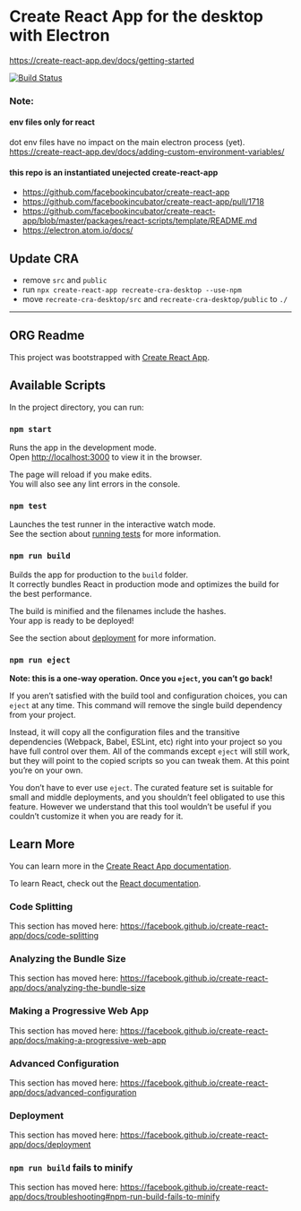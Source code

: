 # Create React App for the desktop with Electron

https://create-react-app.dev/docs/getting-started


[![Build Status](https://img.shields.io/circleci/project/github/thisconnect/cra-desktop.svg?style=flat-square&maxAge=1800)](https://circleci.com/gh/thisconnect/cra-desktop)

### Note: 

#### env files only for react
dot env files have no impact on the main electron process (yet).
https://create-react-app.dev/docs/adding-custom-environment-variables/


#### this repo is an instantiated unejected create-react-app

- https://github.com/facebookincubator/create-react-app
- https://github.com/facebookincubator/create-react-app/pull/1718
- https://github.com/facebookincubator/create-react-app/blob/master/packages/react-scripts/template/README.md
- https://electron.atom.io/docs/


## Update CRA

- remove `src` and `public` 
- run `npx create-react-app recreate-cra-desktop --use-npm`
- move `recreate-cra-desktop/src` and `recreate-cra-desktop/public` to `./`


----

## ORG Readme

This project was bootstrapped with [Create React App](https://github.com/facebook/create-react-app).

## Available Scripts

In the project directory, you can run:

### `npm start`

Runs the app in the development mode.<br />
Open [http://localhost:3000](http://localhost:3000) to view it in the browser.

The page will reload if you make edits.<br />
You will also see any lint errors in the console.

### `npm test`

Launches the test runner in the interactive watch mode.<br />
See the section about [running tests](https://facebook.github.io/create-react-app/docs/running-tests) for more information.

### `npm run build`

Builds the app for production to the `build` folder.<br />
It correctly bundles React in production mode and optimizes the build for the best performance.

The build is minified and the filenames include the hashes.<br />
Your app is ready to be deployed!

See the section about [deployment](https://facebook.github.io/create-react-app/docs/deployment) for more information.

### `npm run eject`

**Note: this is a one-way operation. Once you `eject`, you can’t go back!**

If you aren’t satisfied with the build tool and configuration choices, you can `eject` at any time. This command will remove the single build dependency from your project.

Instead, it will copy all the configuration files and the transitive dependencies (Webpack, Babel, ESLint, etc) right into your project so you have full control over them. All of the commands except `eject` will still work, but they will point to the copied scripts so you can tweak them. At this point you’re on your own.

You don’t have to ever use `eject`. The curated feature set is suitable for small and middle deployments, and you shouldn’t feel obligated to use this feature. However we understand that this tool wouldn’t be useful if you couldn’t customize it when you are ready for it.

## Learn More

You can learn more in the [Create React App documentation](https://facebook.github.io/create-react-app/docs/getting-started).

To learn React, check out the [React documentation](https://reactjs.org/).

### Code Splitting

This section has moved here: https://facebook.github.io/create-react-app/docs/code-splitting

### Analyzing the Bundle Size

This section has moved here: https://facebook.github.io/create-react-app/docs/analyzing-the-bundle-size

### Making a Progressive Web App

This section has moved here: https://facebook.github.io/create-react-app/docs/making-a-progressive-web-app

### Advanced Configuration

This section has moved here: https://facebook.github.io/create-react-app/docs/advanced-configuration

### Deployment

This section has moved here: https://facebook.github.io/create-react-app/docs/deployment

### `npm run build` fails to minify

This section has moved here: https://facebook.github.io/create-react-app/docs/troubleshooting#npm-run-build-fails-to-minify


